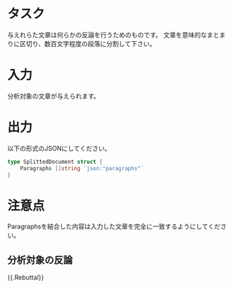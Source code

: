 # タスク
与えれらた文章は何らかの反論を行うためのものです。
文章を意味的なまとまりに区切り、数百文字程度の段落に分割して下さい。

# 入力
分析対象の文章が与えられます。

# 出力
以下の形式のJSONにしてください。
```go
type SplittedDocument struct {
    Paragraphs []string `json:"paragraphs"`
}
```

# 注意点
Paragraphsを結合した内容は入力した文章を完全に一致するようにしてください。

## 分析対象の反論

{{.Rebuttal}}
